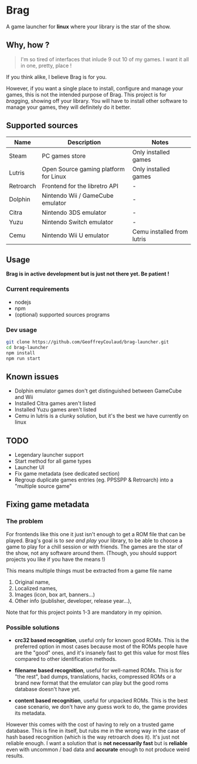 # Brag
A game launcher for **linux** where your library is the star of the show.

## Why, how ?
> I'm so tired of interfaces that inlude 9 out 10 of my games. I want it all in one, pretty, place ! 

If you think alike, I believe Brag is for you. 

However, if you want a single place to install, configure and manage your games, this is not the intended purpose of Brag. This project is for *brag*ging, showing off your library. You will have to install other software to manage your games, they will definitely do it better.

## Supported sources
Name | Description | Notes
---- | ----------- | -----
Steam     | PC games store                        | Only installed games
Lutris    | Open Source gaming platform for Linux | Only installed games
Retroarch | Frontend for the libretro API         | -
Dolphin   | Nintendo Wii / GameCube emulator      | -
Citra     | Nintendo 3DS emulator                 | -
Yuzu      | Nintendo Switch emulator              | -
Cemu      | Nintendo Wii U emulator               | Cemu installed from lutris

## Usage
**Brag is in active development but is just not there yet. Be patient !**

### Current requirements
* nodejs
* npm
* (optional) supported sources programs

### Dev usage
```sh
git clone https://github.com/GeoffreyCoulaud/brag-launcher.git
cd brag-launcher
npm install
npm run start
```

## Known issues
* Dolphin emulator games don't get distinguished between GameCube and Wii
* Installed Citra games aren't listed
* Installed Yuzu games aren't listed
* Cemu in lutris is a clunky solution, but it's the best we have currently on linux  

## TODO
* Legendary launcher support
* Start method for all game types
* Launcher UI
* Fix game metadata (see dedicated section)
* Regroup duplicate games entries (eg. PPSSPP & Retroarch) into a "multiple source game"

## Fixing game metadata
### The problem
For frontends like this one it just isn't enough to get a ROM file that can be played. Brag's goal is to *see and play* your library, to be able to choose a game to play for a chill session or with friends. The games are the star of the show, not any software around them. (Though, you should support projects you like if you have the means !)

This means multiple things must be extracted from a game file name
1. Original name,
2. Localized names,
3. Images (icon, box art, banners...)
4. Other info (publisher, developer, release year...),

Note that for this project points 1-3 are mandatory in my opinion.

### Possible solutions  
* __crc32 based recognition__, useful only for known good ROMs. This is the preferred option in most cases because most of the ROMs people have are the "good" ones, and it's insanely fast to get this value for most files compared to other identification methods.

* __filename based recognition__, useful for well-named ROMs. This is for "the rest", bad dumps, translations, hacks, compressed ROMs or a brand new format that the emulator can play but the good roms database doesn't have yet.

* __content based recognition__, useful for unpacked ROMs. This is the best case scenario, we don't have any guess work to do, the game provides its metadata.

However this comes with the cost of having to rely on a trusted game database. This is fine in itself, but rubs me in the wrong way in the case of hash based recognition (which is the way retroarch does it). It's just not reliable enough. I want a solution that is **not necessarily fast** but is **reliable** even with uncommon / bad data and **accurate** enough to not produce weird results. 